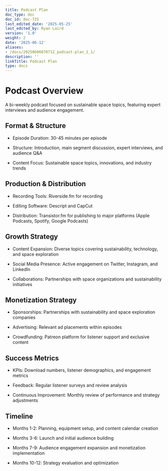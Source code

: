 ```yaml
---
title: Podcast Plan
doc_type: doc
doc_id: doc-725
last_edited_date: '2025-05-25'
last_edited_by: Ryan Laird
version: '1.0'
weight: 2
date: '2025-06-12'
aliases:
- /docs/20250606070712_podcast-plan_1_1/
description: ''
linkTitle: Podcast Plan
type: docs
---
```


# Podcast Overview

A bi-weekly podcast focused on sustainable space topics, featuring expert interviews and audience engagement.

## Format & Structure

- Episode Duration: 30-45 minutes per episode

- Structure: Introduction, main segment discussion, expert interviews, and audience Q&A

- Content Focus: Sustainable space topics, innovations, and industry trends

## Production & Distribution

- Recording Tools: Riverside.fm for recording

- Editing Software: Descript and CapCut

- Distribution: Transistor.fm for publishing to major platforms (Apple Podcasts, Spotify, Google Podcasts)

## Growth Strategy

- Content Expansion: Diverse topics covering sustainability, technology, and space exploration

- Social Media Presence: Active engagement on Twitter, Instagram, and LinkedIn

- Collaborations: Partnerships with space organizations and sustainability initiatives

## Monetization Strategy

- Sponsorships: Partnerships with sustainability and space exploration companies

- Advertising: Relevant ad placements within episodes

- Crowdfunding: Patreon platform for listener support and exclusive content

## Success Metrics

- KPIs: Download numbers, listener demographics, and engagement metrics

- Feedback: Regular listener surveys and review analysis

- Continuous Improvement: Monthly review of performance and strategy adjustments

## Timeline

- Months 1-2: Planning, equipment setup, and content calendar creation

- Months 3-6: Launch and initial audience building

- Months 7-9: Audience engagement expansion and monetization implementation

- Months 10-12: Strategy evaluation and optimization
